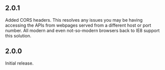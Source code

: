 ## 2.0.1

Added CORS headers. This resolves any issues you may be having accessing the APIs from webpages served from a different host or port number. All modern and even not-so-modern browsers back to IE8 support this solution.

## 2.0.0

Initial release.
